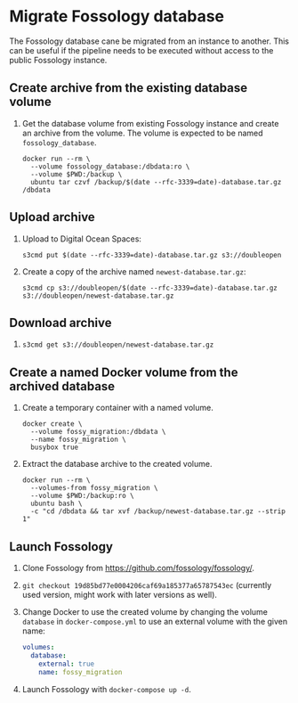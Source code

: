 # Migrate Fossology database

The Fossology database cane be migrated from an instance to another. This can be useful if the
pipeline needs to be executed without access to the public Fossology instance.

## Create archive from the existing database volume

1. Get the database volume from existing Fossology instance and create an archive from the volume.
   The volume is expected to be named `fossology_database`.

   ```console
   docker run --rm \
     --volume fossology_database:/dbdata:ro \
     --volume $PWD:/backup \
     ubuntu tar czvf /backup/$(date --rfc-3339=date)-database.tar.gz /dbdata
   ```

## Upload archive

1. Upload to Digital Ocean Spaces:

   ```console
   s3cmd put $(date --rfc-3339=date)-database.tar.gz s3://doubleopen
   ```

2. Create a copy of the archive named `newest-database.tar.gz`:

   ```console
   s3cmd cp s3://doubleopen/$(date --rfc-3339=date)-database.tar.gz s3://doubleopen/newest-database.tar.gz
   ```

## Download archive

1. `s3cmd get s3://doubleopen/newest-database.tar.gz`

## Create a named Docker volume from the archived database

1. Create a temporary container with a named volume.

   ```console
   docker create \
     --volume fossy_migration:/dbdata \
     --name fossy_migration \
     busybox true
   ```

2. Extract the database archive to the created volume.

   ```console
   docker run --rm \
     --volumes-from fossy_migration \
     --volume $PWD:/backup:ro \
     ubuntu bash \
     -c "cd /dbdata && tar xvf /backup/newest-database.tar.gz --strip 1"
   ```

## Launch Fossology

1. Clone Fossology from <https://github.com/fossology/fossology/>.
2. `git checkout 19d85bd77e0004206caf69a185377a65787543ec` (currently used version, might work with
   later versions as well).
3. Change Docker to use the created volume by changing the volume `database` in
   `docker-compose.yml` to use an external volume with the given name:

   ```yaml
   volumes:
     database:
       external: true
       name: fossy_migration
   ```

4. Launch Fossology with `docker-compose up -d`.
